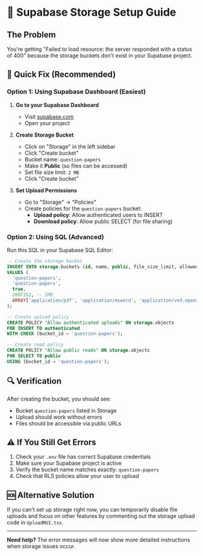 # 🔧 Supabase Storage Setup Guide

## The Problem
You're getting "Failed to load resource: the server responded with a status of 400" because the storage buckets don't exist in your Supabase project.

## 🚀 Quick Fix (Recommended)

### Option 1: Using Supabase Dashboard (Easiest)
1. **Go to your Supabase Dashboard**
   - Visit [supabase.com](https://supabase.com)
   - Open your project

2. **Create Storage Bucket**
   - Click on "Storage" in the left sidebar
   - Click "Create bucket"
   - Bucket name: `question-papers`
   - Make it **Public** (so files can be accessed)
   - Set file size limit: `2 MB`
   - Click "Create bucket"

3. **Set Upload Permissions**
   - Go to "Storage" → "Policies"
   - Create policies for the `question-papers` bucket:
     - **Upload policy**: Allow authenticated users to INSERT
     - **Download policy**: Allow public SELECT (for file sharing)

### Option 2: Using SQL (Advanced)
Run this SQL in your Supabase SQL Editor:

```sql
-- Create the storage bucket
INSERT INTO storage.buckets (id, name, public, file_size_limit, allowed_mime_types)
VALUES (
  'question-papers',
  'question-papers', 
  true,
  2097152, -- 2MB
  ARRAY['application/pdf', 'application/msword', 'application/vnd.openxmlformats-officedocument.wordprocessingml.document', 'image/jpeg', 'image/png']
);

-- Create upload policy
CREATE POLICY "Allow authenticated uploads" ON storage.objects
FOR INSERT TO authenticated
WITH CHECK (bucket_id = 'question-papers');

-- Create read policy
CREATE POLICY "Allow public reads" ON storage.objects
FOR SELECT TO public
USING (bucket_id = 'question-papers');
```

## 🔍 Verification
After creating the bucket, you should see:
- Bucket `question-papers` listed in Storage
- Upload should work without errors
- Files should be accessible via public URLs

## ⚠️ If You Still Get Errors
1. Check your `.env` file has correct Supabase credentials
2. Make sure your Supabase project is active
3. Verify the bucket name matches exactly: `question-papers`
4. Check that RLS policies allow your user to upload

## 🆘 Alternative Solution
If you can't set up storage right now, you can temporarily disable file uploads and focus on other features by commenting out the storage upload code in `UploadMUI.tsx`.

---

**Need help?** The error messages will now show more detailed instructions when storage issues occur.
